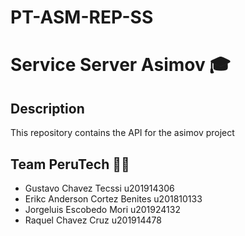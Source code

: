 # PT-ASM-REP-SS
# Service Server Asimov 🎓

## Description
This repository contains the API for the asimov project

## Team PeruTech 👨‍💻
* Gustavo Chavez Tecssi u201914306
* Erikc Anderson Cortez Benites	u201810133
* Jorgeluis Escobedo Mori	    u201924132
* Raquel Chavez Cruz		    u201914478

